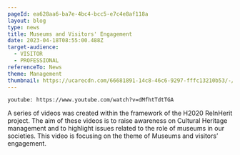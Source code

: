 ```yaml
---
pageId: ea628aa6-ba7e-4bc4-bcc5-e7c4e8af118a
layout: blog
type: news
title: Museums and Visitors' Engagement
date: 2023-04-18T08:55:00.488Z
target-audience:
  - VISITOR
  - PROFESSIONAL
referenceTo: News
theme: Management
thumbnail: https://ucarecdn.com/66681891-14c8-46c6-9297-fffc13210b53/-/crop/1415x751/89,0/-/preview/
---
```



`youtube: https://www.youtube.com/watch?v=dMfhtTdtTGA`

A series of videos was created within the framework of the H2020 ReInHerit project. The aim of these videos is to raise awareness on Cultural Heritage management and to highlight issues related to the role of museums in our societies. This video is focusing on the theme of Museums and visitors’ engagement.